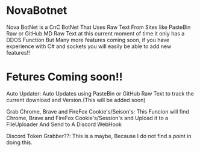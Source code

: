 # NovaBotnet
Nova BotNet is a CnC BotNet That Uses Raw Text From Sites like PasteBin Raw or GitHub.MD Raw Text at this current moment of time it only has a DDOS Function But Many more features coming soon, if you have experience with C# and sockets you will easily be able to add new features!!




# Fetures Coming soon!!

Auto Updater: Auto Updates using PasteBin or GitHub Raw Text to track the current download and Version.(This will be added soon)

Grab Chrome, Brave and FireFox Cookie's/Seison's: This Funcion will find Chrome, Brave and FireFox Cookie's/Session's and Upload it to a FileUploader And Send to A Discord WebHook

Discord Token Grabber??: This is a maybe, Because I do not find a point in doing this.
